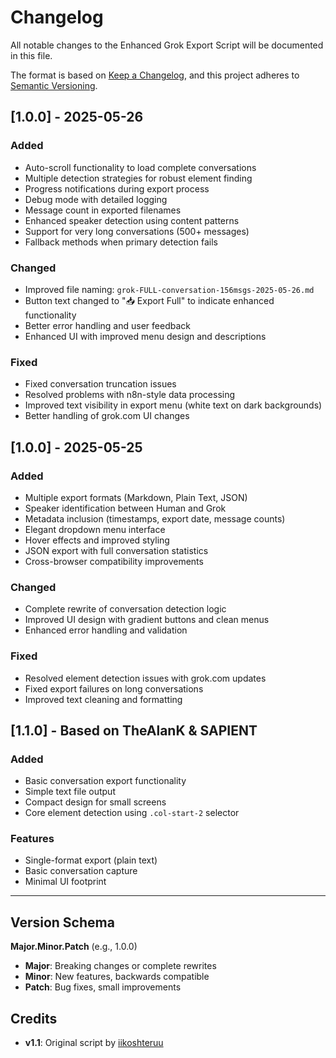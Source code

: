 # Changelog

All notable changes to the Enhanced Grok Export Script will be documented in this file.

The format is based on [Keep a Changelog](https://keepachangelog.com/en/1.0.0/),
and this project adheres to [Semantic Versioning](https://semver.org/spec/v1.0.0.html).

## [1.0.0] - 2025-05-26

### Added
- Auto-scroll functionality to load complete conversations
- Multiple detection strategies for robust element finding
- Progress notifications during export process
- Debug mode with detailed logging
- Message count in exported filenames
- Enhanced speaker detection using content patterns
- Support for very long conversations (500+ messages)
- Fallback methods when primary detection fails

### Changed
- Improved file naming: `grok-FULL-conversation-156msgs-2025-05-26.md`
- Button text changed to "📥 Export Full" to indicate enhanced functionality
- Better error handling and user feedback
- Enhanced UI with improved menu design and descriptions

### Fixed
- Fixed conversation truncation issues
- Resolved problems with n8n-style data processing
- Improved text visibility in export menu (white text on dark backgrounds)
- Better handling of grok.com UI changes

## [1.0.0] - 2025-05-25

### Added
- Multiple export formats (Markdown, Plain Text, JSON)
- Speaker identification between Human and Grok
- Metadata inclusion (timestamps, export date, message counts)
- Elegant dropdown menu interface
- Hover effects and improved styling
- JSON export with full conversation statistics
- Cross-browser compatibility improvements

### Changed
- Complete rewrite of conversation detection logic
- Improved UI design with gradient buttons and clean menus
- Enhanced error handling and validation

### Fixed
- Resolved element detection issues with grok.com updates
- Fixed export failures on long conversations
- Improved text cleaning and formatting

## [1.1.0] - Based on TheAlanK & SAPIENT

### Added
- Basic conversation export functionality
- Simple text file output
- Compact design for small screens
- Core element detection using `.col-start-2` selector

### Features
- Single-format export (plain text)
- Basic conversation capture
- Minimal UI footprint

---

## Version Schema

**Major.Minor.Patch** (e.g., 1.0.0)

- **Major**: Breaking changes or complete rewrites
- **Minor**: New features, backwards compatible
- **Patch**: Bug fixes, small improvements

## Credits

- **v1.1**: Original script by [iikoshteruu](https://github.com/iikoshteruu)
 

